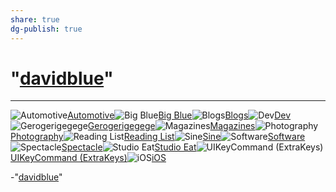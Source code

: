```yaml
---
share: true
dg-publish: true
---
```

# "[davidblue]()" 
***
![Automotive](https://rdl.ink/render?url=https%3A%2F%2Fup.raindrop.io%2Fcollection%2Fthumbs%2F133%2F799%2F49%2Ffe07e4c21fe97e3137abb7ad9b843f1d.png&mode=crop&width=64&height=64&dpr=2)[Automotive](/davidblue/automotive-13379949)![Big Blue](https://rdl.ink/render?url=https%3A%2F%2Fup.raindrop.io%2Fcollection%2Fthumbs%2F148%2F291%2F26%2Ffdd6c076b26ea88fdaee83a3927b2acd.png&mode=crop&width=64&height=64&dpr=2)[Big Blue](/davidblue/big-blue-14829126)![Blogs](https://rdl.ink/render?url=https%3A%2F%2Fup.raindrop.io%2Fcollection%2Fthumbs%2F133%2F799%2F26%2F435e9594b4b2a6876b40ea87edee9561.png&mode=crop&width=64&height=64&dpr=2)[Blogs](/davidblue/blogs-13379926)![Dev](https://rdl.ink/render?url=https%3A%2F%2Fup.raindrop.io%2Fcollection%2Fthumbs%2F133%2F799%2F47%2Fc126f0e4e5839b60acf123515f398263.png&mode=crop&width=64&height=64&dpr=2)[Dev](/davidblue/dev-13379947)![Gerogerigegege](https://rdl.ink/render?url=https%3A%2F%2Fup.raindrop.io%2Fcollection%2Fthumbs%2F133%2F877%2F37%2Fcff2130aab23c15e98ea946cb1975293.png&mode=crop&width=64&height=64&dpr=2)[Gerogerigegege](/davidblue/gerogerigegege-13387737)![Magazines](https://rdl.ink/render?url=https%3A%2F%2Fup.raindrop.io%2Fcollection%2Fthumbs%2F134%2F193%2F60%2F93c194de9e791b9745f27e3a809553af.png&mode=crop&width=64&height=64&dpr=2)[Magazines](/davidblue/magazines-13419360)![Photography](https://rdl.ink/render?url=https%3A%2F%2Fup.raindrop.io%2Fcollection%2Fthumbs%2F150%2F071%2F28%2Fc42eeaceec275d4e62ee1cb26868ac18.png&mode=crop&width=64&height=64&dpr=2)[Photography](/davidblue/photography-15007128)![Reading List](https://rdl.ink/render?url=https%3A%2F%2Fup.raindrop.io%2Fcollection%2Fthumbs%2F133%2F804%2F06%2F41769ee4ddff9929d929c660efc588d3.png&mode=crop&width=64&height=64&dpr=2)[Reading List](/davidblue/reading-list-13380406)![Sine](https://rdl.ink/render?url=https%3A%2F%2Fup.raindrop.io%2Fcollection%2Fthumbs%2F150%2F133%2F88%2F3af8fbd06451a0bef3c969be015b5dc1.png&mode=crop&width=64&height=64&dpr=2)[Sine](/davidblue/sine-15013388)![Software](https://rdl.ink/render?url=https%3A%2F%2Fup.raindrop.io%2Fcollection%2Fthumbs%2F133%2F876%2F66%2Fe1aca252cf7fe1c5a12c7d95b845be4b.png&mode=crop&width=64&height=64&dpr=2)[Software](/davidblue/software-13387666)![Spectacle](https://rdl.ink/render?url=https%3A%2F%2Fup.raindrop.io%2Fcollection%2Fthumbs%2F144%2F506%2F49%2F92bea0872e93db3f481ef2d712d45107.png&mode=crop&width=64&height=64&dpr=2)[Spectacle](/davidblue/spectacle-14450649)![Studio Eat](https://rdl.ink/render?url=https%3A%2F%2Fup.raindrop.io%2Fcollection%2Fthumbs%2F170%2F594%2F98%2F6487151702e90607cb785a63f3386693.png&mode=crop&width=64&height=64&dpr=2)[Studio Eat](/davidblue/studio-eat-17059498)![UIKeyCommand \(ExtraKeys\)](https://rdl.ink/render?url=https%3A%2F%2Fup.raindrop.io%2Fcollection%2Fthumbs%2F189%2F216%2F05%2Fdb52a80de8b122ca70650e6917b2f3ee.png&mode=crop&width=64&height=64&dpr=2)[UIKeyCommand (ExtraKeys)](/davidblue/ui-key-command-extra-keys-18921605)![iOS](https://rdl.ink/render?url=https%3A%2F%2Fup.raindrop.io%2Fcollection%2Fthumbs%2F164%2F695%2F27%2F6f8b59e11889f3817c2d601071f5f4a4.png&mode=crop&width=64&height=64&dpr=2)[iOS](/davidblue/i-os-16469527)

-"[davidblue](https://raindrop.io/davidblue)"